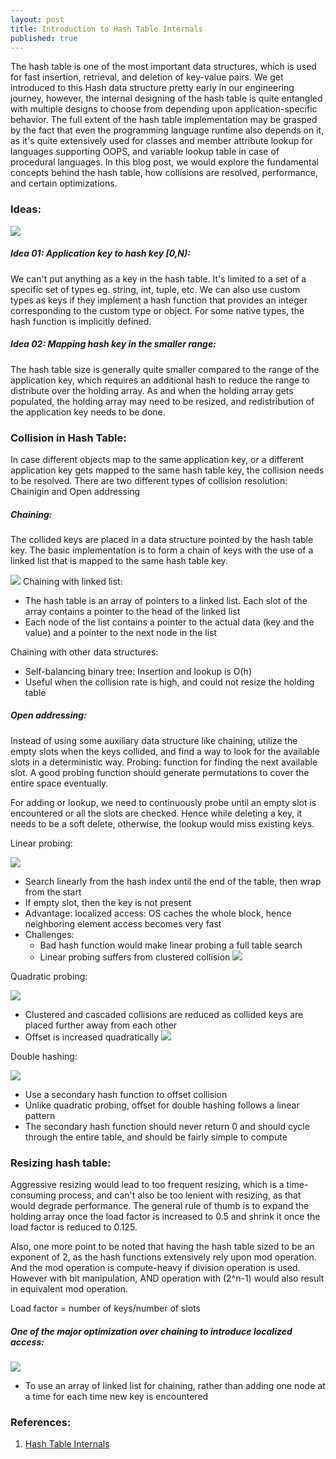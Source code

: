```yaml
---
layout: post
title: Introduction to Hash Table Internals
published: true
---
```


The hash table is one of the most important data structures, which is used for fast insertion, retrieval, and deletion of key-value pairs. We get introduced to this Hash data structure pretty early in our engineering journey, however, the internal designing of the hash table is quite entangled with multiple designs to choose from depending upon application-specific behavior. The full extent of the hash table implementation may be grasped by the fact that even the programming language runtime also depends on it, as it's quite extensively used for classes and member attribute lookup for languages supporting OOPS, and variable lookup table in case of procedural languages. In this blog post, we would explore the fundamental concepts behind the hash table, how collisions are resolved, performance, and certain optimizations.

### Ideas:
![](../images/hash-internals/HashTableProcess.png)
##### Idea 01: Application key to hash key [0,N):
We can't put anything as a key in the hash table. It's limited to a set of a specific set of types eg. string, int, tuple, etc. We can also use custom types as keys if they implement a hash function that provides an integer corresponding to the custom type or object. For some native types, the hash function is implicitly defined.
##### Idea 02: Mapping hash key in the smaller range:
The hash table size is generally quite smaller compared to the range of the application key, which requires an additional hash to reduce the range to distribute over the holding array. As and when the holding array gets populated, the holding array may need to be resized, and redistribution of the application key needs to be done.

### Collision in Hash Table:
In case different objects map to the same application key, or a different application key gets mapped to the same hash table key, the collision needs to be resolved. There are two different types of collision resolution: Chainigin and Open addressing

##### Chaining:
The collided keys are placed in a data structure pointed by the hash table key. The basic implementation is to form a chain of keys with the use of a linked list that is mapped to the same hash table key.

![](../images/hash-internals/chaining.png)
Chaining with linked list:
- The hash table is an array of pointers to a linked list. Each slot of the array contains a pointer to the head of the linked list
- Each node of the list contains a pointer to the actual data (key and the value) and a pointer to the next node in the list

Chaining with other data structures:
- Self-balancing binary tree: Insertion and lookup is O(h)
- Useful when the collision rate is high, and could not resize the holding table


##### Open addressing:
Instead of using some auxiliary data structure like chaining, utilize the empty slots when the keys collided, and find a way to look for the available slots in a deterministic way. 
Probing: function for finding the next available slot. A good probing function should generate permutations to cover the entire space eventually.

For adding or lookup, we need to continuously probe until an empty slot is encountered or all the slots are checked. Hence while deleting a key, it needs to be a soft delete, otherwise, the lookup would miss existing keys.

Linear probing:

![](../images/hash-internals/linearProbing.png)
- Search linearly from the hash index until the end of the table, then wrap from the start
- If empty slot, then the key is not present
- Advantage: localized access: OS caches the whole block, hence neighboring element access becomes very fast
- Challenges:
    - Bad hash function would make linear probing a full table search
    - Linear probing suffers from clustered collision
![](../images/hash-internals/linearProbingResolution.png)


Quadratic probing:

![](../images/hash-internals/quadraticProbing.png)
- Clustered and cascaded collisions are reduced as collided keys are placed further away from each other
- Offset is increased quadratically
![](../images/hash-internals/quadraticProbing.png)


Double hashing:

![](../images/hash-internals/doubleHashing.png)
- Use a secondary hash function to offset collision 
- Unlike quadratic probing, offset for double hashing follows a linear pattern
- The secondary hash function should never return 0 and should cycle through the entire table, and should be fairly simple to compute



### Resizing hash table:
Aggressive resizing would lead to too frequent resizing, which is a time-consuming process, and can't also be too lenient with resizing, as that would degrade performance. The general rule of thumb is to expand the holding array once the load factor is increased to 0.5 and shrink it once the load factor is reduced to 0.125.

Also, one more point to be noted that having the hash table sized to be an exponent of 2, as the hash functions extensively rely upon mod operation. And the mod operation is compute-heavy if division operation is used. However with bit manipulation, AND operation with (2^n-1) would also result in equivalent mod operation.

Load factor = number of keys/number of slots

##### One of the major optimization over chaining to introduce localized access:
![](../images/hash-internals/chainingOptimization.png)
- To use an array of linked list for chaining, rather than adding one node at a time for each time new key is encountered


### References:
1. [Hash Table Internals](https://www.youtube.com/playlist?list=PLsdq-3Z1EPT2UnueESBLReaVSLIo_BuAc)
